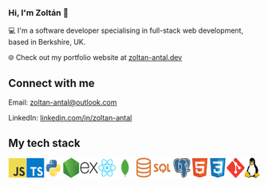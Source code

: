 ### Hi, I'm Zoltán 👋

💻 I'm a software developer specialising in full-stack web development, based in Berkshire, UK.

🌐 Check out my portfolio website at [zoltan-antal.dev](https://zoltan-antal.dev)

## Connect with me
Email: [zoltan-antal@outlook.com](mailto:zoltan_antal@outlook.com)

LinkedIn: [linkedin.com/in/zoltan-antal](https://linkedin.com/in/zoltan-antal)

## My tech stack

<div style="display:flex">
  <picture><img src="/assets/images/javascript.svg" alt="JavaScript logo" title="JavaScript" height="40" style="display:inline-block;"></picture>
  <picture><img src="/assets/images/typescript.svg" alt="TypeScript logo" title="TypeScript" height="40" style="display:inline-block;"></picture>
  <picture><img src="/assets/images/python.svg" alt="Python logo" title="Python" height="40" style="display:inline-block;"></picture>
  <picture><img src="/assets/images/nodejs.svg" alt="Node.js logo" title="Node.js" height="40" style="display:inline-block;"></picture>
  <picture><img src="/assets/images/express.svg" alt="Express.js logo" title="Express.js" height="40" style="display:inline-block;"></picture>
  <picture><img src="/assets/images/react.svg" alt="React logo" title="React" height="40" style="display:inline-block;"></picture>
  <picture><img src="/assets/images/mongodb.svg" alt="MongoDB logo" title="MongoDB" height="40" style="display:inline-block;"></picture>
  <picture><img src="/assets/images/sql.png" alt="SQL logo" title="SQL" height="40" style="display:inline-block;"></picture>
  <picture><img src="/assets/images/postgresql.svg" alt="PostgreSQL logo" title="PostgreSQL" height="40" style="display:inline-block;"></picture>
  <picture><img src="/assets/images/html.svg" alt="HTML logo" title="HTML" height="40" style="display:inline-block;"></picture>
  <picture><img src="/assets/images/css.svg" alt="CSS logo" title="CSS" height="40" style="display:inline-block;"></picture>
  <picture><img src="/assets/images/git.svg" alt="Git logo" title="Git" height="40" style="display:inline-block;"></picture>
  <picture><img src="/assets/images/linux.svg" alt="Linux logo" title="Linux" height="40" style="display:inline-block;"></picture>
</div>
